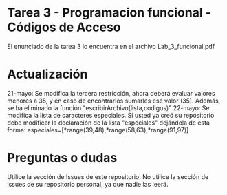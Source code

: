 # Tarea 3 - Programacion funcional - Códigos de Acceso

El enunciado de la tarea 3 lo encuentra en el archivo Lab_3_funcional.pdf

# Actualización

21-mayo: Se modifica la tercera restricción, ahora deberá evaluar valores menores a 35, y en caso de encontrarlos sumarles ese valor (35). Además, se ha eliminado la función "escribirArchivo(lista,codigos)"
22-mayo: Se modifica la lista de caracteres especiales. Si usted ya creó su repositorio debe modificar la declaración de la lista "especiales" dejándola de esta forma:
	especiales=[*range(39,48),*range(58,63),*range(91,97)]
# Preguntas o dudas

Utilice la sección de Issues de este repositorio. No utilice la sección de issues de su repositorio personal, ya que nadie las leerá.
